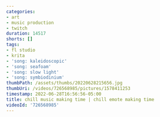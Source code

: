 ```yaml
---
categories:
- art
- music production
- twitch
duration: 14517
shorts: []
tags:
- fl studio
- krita
- 'song: kaleidoscopic'
- 'song: seafoam'
- 'song: slow light'
- 'song: symbiodinium'
thumbPath: /assets/thumbs/20220628215656.jpg
thumbUri: /videos/726568985/pictures/1578411253
timestamp: 2022-06-28T16:56:56-05:00
title: chill music making time | chill emote making time
videoId: '726568985'
---
```

